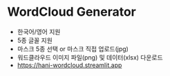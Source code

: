 # WordCloud Generator
- 한국어/영어 지원
- 5종 글꼴 지원
- 마스크 5종 선택 or 마스크 직접 업로드(jpg)
- 워드클라우드 이미지 파일(png) 및 데이터(xlsx) 다운로드
- https://hani-wordcloud.streamlit.app

